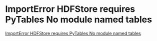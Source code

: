 # ImportError HDFStore requires PyTables No module named tables
[ImportError HDFStore requires PyTables No module named tables](https://aiwithcloud.com/2021/12/29/importerror-hdfstore-requires-pytables-no-module-named-tables/)